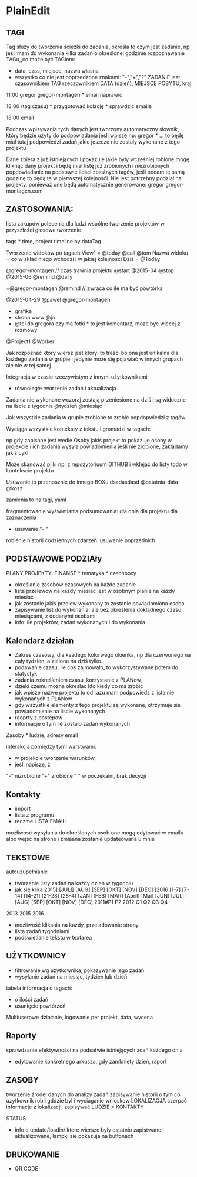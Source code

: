 PlainEdit
============



TAGI
------------
Tag służy do tworzenia ścieżki do zadania,
określa to czym jest zadanie, np jeśli mam do wykonania kilka zadań o określonej godzinie
rozpoznawanie TAGu,,co może być TAGiem:
 * data, czas, miejsce, nazwa własna
 * wszystko co nie jest poprzedzone znakami: "-","+","?"
ZADANIE jest czasownikiem
TAG rzeczownikiem
DATA (dzień), MIEJSCE POBYTU, kraj

11:00
    gregor
        gregor-montagen
            * email naprawić

18:00 (tag czasu)
    * przygotować kolację
    * sprawdzić emaile

18:00 email


Podczas wpisywania tych danych jest tworzony automatyczny słownik,
który będzie użyty do podpowiadania
    jeśli wpiszę np:
gregor
    * ... to będę miał tutaj podpowiedzi zadań jakie jeszcze nie zostały wykonane z tego projektu


Dane zbiera z już istniejących i pokazuje jakie były wcześniej robione
mogę kliknąć dany projekt i będę miał listę już zrobionych i niezrobionych
popdowiadanie na podstawie ilości zbieżnych tagów, jeśli podam tę samą godzinę to będą te w pierwszej kolejnosći.
Nie jest potrzebny podział na projekty, ponieważ one będą automatycznie generowane:
    gregor
        gregor-montagen.com

ZASTOSOWANIA:
------------
lista zakupów
polecenia dla ludzi
wspólne tworzenie projektów
w przyszłości głosowe tworzenie


tags * time, project
timeline by dataTag

Tworzenie widoków po tagach
View1 = @today @call @tom
Nazwa widoku = co w skład niego wchodzi i w jakiej kolejnosci
Dziś = @Today

@gregor-montagen // czas trawnia projektu
@start @2015-04
@stop @2015-06
@remind @daily

=@gregor-montagen @remind // zwraca co ile ma być powtórka

@2015-04-29
@pawel
@gregor-montagen
* grafika
* strona www
@ja
* @tel do gregora
czy ma fotki * to jest komentarz, moze byc wiecej z rozmowy


@Project1 @Worker


Jak rozpoznać który wiersz jest który:
to treści bo ona jest unikalna dla każdego zadania w grupie i jedynie może się pojawiać w innych grupach
ale nie w tej samej

Integracja w czasie rzeczywistym z innymi użytkownikami
* równoległe tworzenie zadań i aktualizacja


Zadania nie wykonane wczoraj zostają przeniesione na dziś i są widoczne na liscie z tygodnia
@tydzień
@miesiąć

Jak wszystkie zadania w grupie zrobione to
zrobić popdopwiedzi z tagów

Wyciąga wszystkie konteksty z tekstu i gromadzi w tagach:

np gdy zapisane jest wedle Osoby jakiś projekt
to pokazuje osoby w projekcie i ich zadania
wysyła powiadomienia jeśłi nie zrobione, zakładamy jakiś cykl

Może skanować pliki np. z repozytoriuum GITHUB i wklejać do listy todo w kontekscie projektu

Usuwanie to przenosznie do innego BOXu
    dsadasdasd @ostatnia-data @kosz

zamienia to na tagi, yaml

fragmentowanie wyświetlania podsumowania:
    dla dnia
    dla projektu
    dla zaznaczenia
* usuwanie "- "

robienie historii codziennych zdarzeń.
usuwanie poprzednich

PODSTAWOWE PODZIAły
------------
PLANY,PROJEKTY, FINANSE * tematyka * czechboxy
* określanie zasobów czasowych na każde zadanie
* lista przelewow na kazdy miesiac jest w osobnym planie na kazdy miesiac
* jak zostanie jakis przelew wykonany to zostanie powiadomiona osoba
* zapisywanie list do wykonania, ale bez określenia dokłądnego czasu, miesiącami, z dodanymi osobami
* info: ile projektów, zadań wykonanych i do wykonania

Kalendarz działan
------------
* Zakres czasowy, dla kazdego kolorwego okienka, np dla czerwonego na cały tydzien, a zielone na dziś tylko.
* podawanie czasu, ile cos zajmowało, to wykorzystywane potem do statystyk
* zadania zokreśleniem czasu, korzystanie z PLANow,
* dzieki czemu mozna okreslac kto kiedy co ma zrobic
* jak wpisze nazwe projektu to od razu mam podpowiedz z lista nie wykonanych z PLANow
* gdy wszystkie elementy z tego projektu są wykonane, otrzymuje sie powiadomienie na liscie wykonanych
* raoprty z postępow
* informacje o tym ile zostało zadań wykonanych

Zasoby * ludzie, adresy email

interakcja pomiędzy tymi warstwami:
* w projekcie tworzenie warunków,
* jeśli napiszę, ż

"-" nizrobione
"+" zrobione
"  " w poczekalni, brak decyzji


Kontakty
------------
* import
* lista z programu
* reczme
LISTA EMAILI

możłiwosć wysyłania do określonych osób
one mogą edytować w emailu albo wejść na strone
i zmiaana zostanie updateowana u mnie



TEKSTOWE
------------
autouzupełnianie
* tworzenie listy zadań na każdy dzień w tygodniu
* jak się klika
2015] [JULI] [AUG] [SEP] [OKT] [NOV] [DEC] [2016
[1-7] [7-14] [14-21] [21-28] [28-4]
[JAN] [FEB] [MAR] [April] [Mai] [JUN]
[JULI] [AUG] [SEP] [OKT] [NOV] [DEC]
2011#P1 P2 2012 Q1 Q2 Q3 Q4

2013 2015 2016

* możliwość klikania na każdy, przeladowanie strony
* lista zadań tygodniami
* podswietlanie tekstu w textarea


UŻYTKOWNICY
------------

* filtrowanie wg użytkownika, pokazywanie jego zadań
* wysyłanie zadań na miesiąc, tydzien lub dzień


tabela informacja o tagach:
* o ilości zadań
* usunięcie powtórzeń


Multiuserowe działanie,
logowanie
    per projekt, data, wycena


Raporty
------------
sprawdzanie efektywności na podsatwie istniejących zdań każdego dnia
* edytowanie konkretnego arkusza, gdy zamkniety dzień, raport

ZASOBY
------------
tworzenie źródeł danych do analizy zadań
zapisywanie historii o tym co uzytkownik robil
gddzie byl i wyciaganie wnioskow
LOKALIZACJA
    czerpać informacje z lokalizacji,
    zapisywać
LUDZIE * KONTAKTY
    

STATUS
* info o update/loadin/ ktore wiersze byly ostatnio zapistwane i aktualizowane, lampki sie pokazuja na buttonach


DRUKOWANIE
------------
 * QR CODE
 